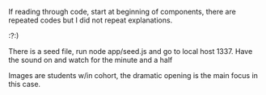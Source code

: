 If reading through code, start at beginning of components, there are repeated codes but I did not repeat explanations.

:?:)

There is a seed file, run node app/seed.js and go to local host 1337. Have the sound on and watch for the minute and a half

Images are students w/in cohort, the dramatic opening is the main focus in this case.

